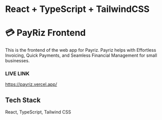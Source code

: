 # React + TypeScript + TailwindCSS

# :credit_card: PayRiz Frontend

This is the frontend of the web app for Payriz. Payriz helps with Effortless Invoicing, Quick Payments, and Seamless Financial Management for small businesses.

### LIVE LINK

https://payriz.vercel.app/

## Tech Stack

React, TypeScript, Tailwind CSS

